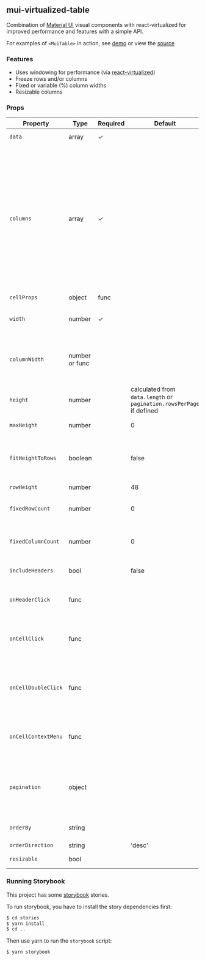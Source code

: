 ## mui-virtualized-table

Combination of [Material UI](http://www.material-ui.com) visual components with react-virtualized for improved performance and features with a simple API.

For examples of `<MuiTable>` in action, see [demo](https://techniq.github.io/mui-virtualized-table/) or view the [source](https://github.com/techniq/mui-virtualized-table/tree/master/stories)

### Features

- Uses windowing for performance (via [react-virtualized](https://github.com/bvaughn/react-virtualized))
- Freeze rows and/or columns
- Fixed or variable (%) column widths
- Resizable columns

### Props

| Property           | Type           | Required | Default                                                             | Description                                                                                                                                                                                                                                                                                                                                                                                                                                                                                 |
| ------------------ | -------------- | -------- | ------------------------------------------------------------------- | ------------------------------------------------------------------------------------------------------------------------------------------------------------------------------------------------------------------------------------------------------------------------------------------------------------------------------------------------------------------------------------------------------------------------------------------------------------------------------------------- |
| `data`             | array          | ✓        |                                                                     | Data to render using defined `columns`                                                                                                                                                                                                                                                                                                                                                                                                                                                      |
| `columns`          | array          | ✓        |                                                                     | Defines the columns in the table.<br/>Column format: {'name', 'header', 'onHeaderClick', 'width', 'cell', ...cellProps }<br/>`name`: Name of header<br/>`header`: (optional) Name to display instead 'name'<br/>`onHeaderClick`: (optional) Callback when header is clicked on (has precendence over `onHeaderClick` on table<br/>`width`: (optional) Width of cell<br/>`minWidth`: (optional) Minimum width of cell<br/>`cell`: (optional) Callback for rendering associated column cell data. Passes the row data for the associated cell. |
| `cellProps`        | object         | func     |                                                                     |                                                                                                                                                                                                                                                                                                                                                                                                                                                                                             | Pass initial props to [TableCell](https://material-ui.com/api/table-cell/) (ex. `cellProps={{ padding: 'dense' }}`). Specifying same property within the column definition `cellProps` will override. Can also be a function which is passed `column, rowData` similiarly to `onCellClick` |
| `width`            | number         | ✓        |                                                                     | Visible width of table. Will scroll horizontally if sum of column widths are greater than defined width                                                                                                                                                                                                                                                                                                                                                                                     |
| `columnWidth`      | number or func |          |                                                                     | Static column widths if number, calulated based on `columns` definitons if not specificed, or can pass in a function to peform own calcuation based on data                                                                                                                                                                                                                                                                                                                                 |
| `height`           | number         |          | calculated from `data.length` or `pagination.rowsPerPage` if defined | Visible height of table. Will scroll vertically if sum of column heights are great than defined height                                                                                                                                                                                                                                                                                                                                                                                      |
| `maxHeight`        | number         |          | 0                                                                   | Maximum height of table. Useful when using calculated                                                                                                                                                                                                                                                                                                                                                                                                                                       |
| `fitHeightToRows`  | boolean        |          | false                                                               | Always fit the content height to row data. Only useful when using pagination and you want to reduce the height on non-full pages (will move paginator on different length results)                                                                                                                                                                                                                                                                                                          |
| `rowHeight`        | number         |          | 48                                                                  | Height of rows                                                                                                                                                                                                                                                                                                                                                                                                                                                                              |
| `fixedRowCount`    | number         |          | 0                                                                   | Number of rows to remain fixed at the top of the viewport (freeze rows). Based on `columns` definition order                                                                                                                                                                                                                                                                                                                                                                                |
| `fixedColumnCount` | number         |          | 0                                                                   | Number of columns to remain fixed at the left of the viewport (freeze columns). Based on `columns` definition order                                                                                                                                                                                                                                                                                                                                                                         |
| `includeHeaders`   | bool           |          | false                                                               | Add header row to top of data. Useful to also set `fixedRowCount` to `1`                                                                                                                                                                                                                                                                                                                                                                                                                    |
| `onHeaderClick`    | func           |          |                                                                     | Called with column definition of header clicked on. Useful to set sort data and set `orderBy` and `orderDirection`                                                                                                                                                                                                                                                                                                                                                                          |
| `onCellClick`      | func           |          |                                                                     | Called with column definition and row data when non-header cell is clicked on (ex. `onCellClick={(event, { column, rowData, data} ) => alert(rowData[column.name])}`)                                                                                                                                                                                                      |
| `onCellDoubleClick`      | func           |          |                                                                     | Called with column definition and row data when non-header cell is double clicked on (ex. `onCellDoubleClick={(event, { column, rowData, data} ) => alert(rowData[column.name])}`)                                                                                                                                                                                                                                                                                                                                              |
| `onCellContextMenu`      | func           |          |                                                                     | Called with column definition when non-header cell is right clicked on (ex. `onCellContextMenu={(event, { column }) => alert(column.name)}`)                                                                                                                                                                                                                                                                                                                                                                                                                                                                                      |
| `pagination`       | object         |          |                                                                     | If defined, will add pagination to bottom of table and pass props to Material-UI's [TablePagination](https://material-ui.com/api/table-pagination/) component. Must set `count`, `onChangePage`, `page`, and `rowsPerPage` if defined.                                                                                                                                                                                                                                                      |
| `orderBy`          | string         |          |                                                                     | If defined, will show column's header with matching `name` using [TableSortLabel](https://material-ui.com/api/table-sort-label/)                                                                                                                                                                                                                                                                                                                                                            |
| `orderDirection`   | string         |          | 'desc'                                                              | The order of the sort direction                                                                                                                                                                                                                                                                                                                                                                                                                                                             |
| `resizable`        | bool           |          |                                                                     | Enable column resizing handles                                                                                                                                                                                                                                                                                                                                                                                                                                                              |

### Running Storybook

This project has some [storybook](https://github.com/storybooks/storybook) stories.

To run storybook, you have to install the story dependencies first:

```bash
$ cd stories
$ yarn install
$ cd ..
```

Then use yarn to run the `storybook` script:

```bash
$ yarn storybook
```
